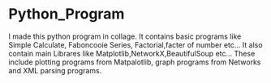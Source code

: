 # Python_Program
I made this python program in collage.
It contains basic programs like Simple Calculate, Faboncooie Series, Factorial,facter of number etc...
It also contain main Librares like Matplotlib,NetworkX,BeautifulSoup etc...
These include plotting programs from Matpalotlib, graph programs from Networks and XML parsing programs.
